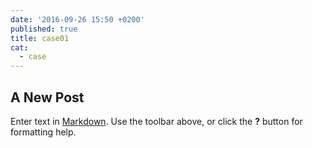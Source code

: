 ```yaml
---
date: '2016-09-26 15:50 +0200'
published: true
title: case01
cat:
  - case
---
```

## A New Post

Enter text in [Markdown](http://daringfireball.net/projects/markdown/). Use the toolbar above, or click the **?** button for formatting help.
